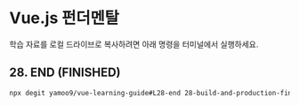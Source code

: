 # Vue.js 펀더멘탈

학습 자료를 로컬 드라이브로 복사하려면 아래 명령을 터미널에서 실행하세요.

## 28. END (FINISHED)

```sh
npx degit yamoo9/vue-learning-guide#L28-end 28-build-and-production-finished
```